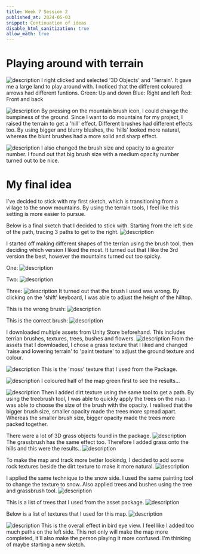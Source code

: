 ```yaml
---
title: Week 7 Session 2
published_at: 2024-05-03
snippet: Continuation of ideas
disable_html_sanitization: true
allow_math: true
---
```

# Playing around with terrain 
![description](/static/W7S2/Terrain.png)
I right clicked and selected '3D Objects' and 'Terrain'. It gave me a large land to play around with. I noticed that the different coloured arrows had different funtions. 
Green: Up and down 
Blue: Right and left 
Red: Front and back 


![description](/static/W7S2/Tools.png)
By pressing on the mountain brush icon, I could change the bumpiness of the ground. Since I want to do mountains for my project, I raised the terrain to get a 'hill' effect. Different brushes had different effects too. By using bigger and blurry blushes, the 'hills' looked more natural, whereas the blunt brushes had a more solid and sharp effect. 


![description](/static/W7S2/After.png)
I also changed the brush size and opacity to a greater number. I found out that big brush size with a medium opacity number turned out to be nice. 

# My final idea
I've decided to stick with my first sketch, which is transitioning from a village to the snow mountains. By using the terrain tools, I feel like this setting is more easier to pursue. 

Below is a final sketch that I decided to stick with. Starting from the left side of the path, tracing 3 paths to get to the right. 
![description](/static/W7S2/sketch.jpg)

I started off making different shapes of the terrian using the brush tool, then deciding which version I liked the most. It turned out that I like the 3rd version the best, however the mountains turned out too spicky. 

One:
![description](/static/W7S2/one.png)

Two:
![description](/W7S2/two.png)

Three:
![description](/static/W7S2/three.png)
It turned out that the brush I used was wrong. By clicking on the 'shift' keyboard, I was able to adjust the height of the hilltop. 

This is the wrong brush:
![description](/static/W7S2/brush.png)

This is the correct brush:
![description](/static/W7S2/brush2.png)


I downloaded multiple assets from Unity Store beforehand. This includes terrian brushes, textures, trees, bushes and flowers. 
![description](/static/W7S2/assets.png)
From the assets that I downloaded, I chose a grass texture that I liked and changed 'raise and lowering terrain' to 'paint texture' to adjust the ground texture and colour. 

![description](/static/W7S2/moss.png)
This is the 'moss' texture that I used from the Package. 

![description](/static/W7S2/four.png)
I coloured half of the map green first to see the results...


![description](/static/W7S2/five.png) 
Then I added dirt texture using the same tool to get a path. By using the treebrush tool, I was able to quickly apply the trees on the map. I was able to choose the size of the brush with the opacity. I realised that the bigger brush size, smaller opacity made the trees more spread apart. Whereas the smaller brush size, bigger opacity made the trees more packed together. 


There were a lot of 3D grass objects found in the package. 
![description](/static/W7S2/grassbrush.png)
The grassbrush has the same effect too. Therefore I added grass onto the hills and this were the results..
![description](/static/W7S2/grass.png)


To make the map and track more better lookindg, I decided to add some rock textures beside the dirt texture to make it more natural. 
![description](/static/W7S2/rocktexture.png)


I applied the same technique to the snow side. I used the same painting tool to change the texture to snow. Also applied trees and bushes using the tree and grassbrush tool. 
![description](/static/W7S2/snowside.png)


This is a list of trees that I used from the asset package. 
![description](/static/W7S2/snowtrees.png)

Below is a list of textures that I used for this map. 
![description](/static/W7S2/textures.png)

![description](/static/W7S2/six.png)
This is the overall effect in bird eye view. I feel like I added too much paths on the left side. This not only will make the map more completed, it'll also make the person playing it more confused. I'm thinking of maybe starting a new sketch. 
